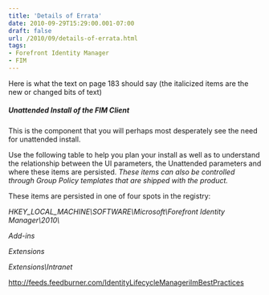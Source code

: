```yaml
---
title: 'Details of Errata'
date: 2010-09-29T15:29:00.001-07:00
draft: false
url: /2010/09/details-of-errata.html
tags: 
- Forefront Identity Manager
- FIM
---
```


Here is what the text on page 183 should say (the italicized items are the new or changed bits of text)

##### Unattended Install of the FIM Client

This is the component that you will perhaps most desperately see the need for unattended install.

Use the following table to help you plan your install as well as to understand the relationship between the UI parameters, the Unattended parameters and where these items are persisted. _These items can also be controlled through Group Policy templates that are shipped with the product._

These items are persisted in one of four spots in the registry:

_HKEY\_LOCAL\_MACHINE\\SOFTWARE\\Microsoft\\Forefront Identity Manager\\2010\\_

_Add-ins_

_Extensions_

_Extensions\\Intranet_

http://feeds.feedburner.com/IdentityLifecycleManagerilmBestPractices